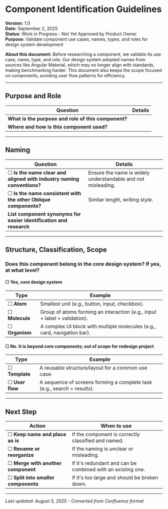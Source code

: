 # Component Identification Guidelines
**Version:** 1.0  
**Date:** September 2, 2025  
**Status:** Work in Progress - Not Yet Approved by Product Owner  
**Purpose:** Validate component use cases, names, types, and roles for design system development

**About this document:** Before researching a component, we validate its use case, name, type, and role. Our design system adopted names from sources like Angular Material, which may no longer align with standards, making benchmarking harder. This document also keeps the scope focused on components, avoiding user flow patterns for efficiency.

---

## Purpose and Role

| Question | Details |
|----------|---------|
| **What is the purpose and role of this component?** | |
| **Where and how is this component used?** | |

---

## Naming

| Question | Details |
|----------|---------|
| ☐ **Is the name clear and aligned with industry naming conventions?** | Ensure the name is widely understandable and not misleading. |
| ☐ **Is the name consistent with the other Oblique components?** | Similar length, writing style. |
| **List component synonyms for easier identification and research** | |

---

## Structure, Classification, Scope

### Does this component belong in the core design system? If yes, at what level?

#### ☐ **Yes, core design system**

| Type | Example |
|------|---------|
| ☐ **Atom** | Smallest unit (e.g., button, input, checkbox). |
| ☐ **Molecule** | Group of atoms forming an interaction (e.g., input + label + validation). |
| ☐ **Organism** | A complex UI block with multiple molecules (e.g., card, navigation bar). |

#### ☐ **No. It is beyond core components; out of scope for redesign project**

| Type | Example |
|------|---------|
| ☐ **Template** | A reusable structure/layout for a common use case. |
| ☐ **User flow** | A sequence of screens forming a complete task (e.g., search + results). |

---

## Next Step

| Action | When to use |
|--------|-------------|
| ☐ **Keep name and place as is** | If the component is correctly classified and named. |
| ☐ **Rename or reorganize** | If the naming is unclear or misleading. |
| ☐ **Merge with another component** | If it's redundant and can be combined with an existing one. |
| ☐ **Split into smaller components** | If it's too large and should be broken down. |

---

*Last updated: August 5, 2025 - Converted from Confluence format*

